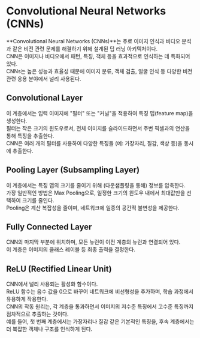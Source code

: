 # Convolutional Neural Networks (CNNs)
**Convolutional Neural Networks (CNNs)**는 주로 이미지 인식과 비디오 분석과 같은 비전 관련 문제를 해결하기 위해 설계된 딥 러닝 아키텍처이다.  
CNN은 이미지나 비디오에서 패턴, 특징, 객체 등을 효과적으로 인식하는 데 특화되어 있다.  
CNNs는 높은 성능과 효율성 때문에 이미지 분류, 객체 검출, 얼굴 인식 등 다양한 비전 관련 응용 분야에서 널리 사용된다.

## Convolutional Layer
이 계층에서는 입력 이미지에 "필터" 또는 "커널"을 적용하여 특징 맵(feature map)을 생성한다.  
필터는 작은 크기의 윈도우로서, 전체 이미지를 슬라이드하면서 주변 픽셀과의 연산을 통해 특징을 추출한다.  
CNN은 여러 개의 필터를 사용하여 다양한 특징들 (예: 가장자리, 질감, 색상 등)을 동시에 추출한다.

## Pooling Layer (Subsampling Layer)
이 계층에서는 특징 맵의 크기를 줄이기 위해 (다운샘플링을 통해) 정보를 압축한다.  
가장 일반적인 방법은 Max Pooling으로, 일정한 크기의 윈도우 내에서 최대값만을 선택하여 크기를 줄인다.  
Pooling은 계산 복잡성을 줄이며, 네트워크에 일종의 공간적 불변성을 제공한다.

## Fully Connected Layer
CNN의 마지막 부분에 위치하며, 모든 뉴런이 이전 계층의 뉴런과 연결되어 있다.  
이 계층은 이미지의 클래스 레이블 등 최종 출력을 결정한다.

## ReLU (Rectified Linear Unit)
CNN에서 널리 사용되는 활성화 함수이다.  
ReLU 함수는 음수 값을 0으로 바꾸어 네트워크에 비선형성을 추가하며, 학습 과정에서 유용하게 작용한다.  
CNN의 작동 원리는, 각 계층을 통과하면서 이미지의 저수준 특징에서 고수준 특징까지 점차적으로 추출하는 것이다.  
예를 들어, 첫 번째 계층에서는 가장자리나 질감 같은 기본적인 특징을, 후속 계층에서는 더 복잡한 객체나 구조를 인식하게 된다.

